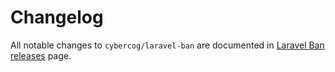 # Changelog

All notable changes to `cybercog/laravel-ban` are documented in [Laravel Ban releases] page.

[Laravel Ban releases]: https://github.com/cybercog/laravel-ban/releases
